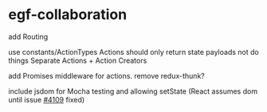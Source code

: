 # egf-collaboration

add Routing

use constants/ActionTypes
Actions should only return state payloads not do things
Separate Actions + Action Creators

add Promises middleware for actions. remove redux-thunk?

include jsdom for Mocha testing and allowing setState (React assumes dom until issue [#4109](https://github.com/facebook/react/issues/4019) fixed)